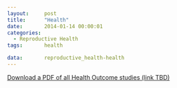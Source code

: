 ```yaml
---
layout:     post
title:      "Health"
date:       2014-01-14 00:00:01
categories: 
  - Reproductive Health
tags:       health

data:       reproductive_health-health
---
```


[Download a PDF of all Health Outcome studies (link TBD)]()